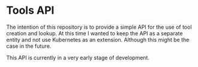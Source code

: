 # Tools API

The intention of this repository is to provide a simple API for the use of tool creation and lookup. At this time I wanted to keep the API as a separate entity and not use Kubernetes as an extension. Although this might be the case in the future.

This API is currently in a very early stage of development.